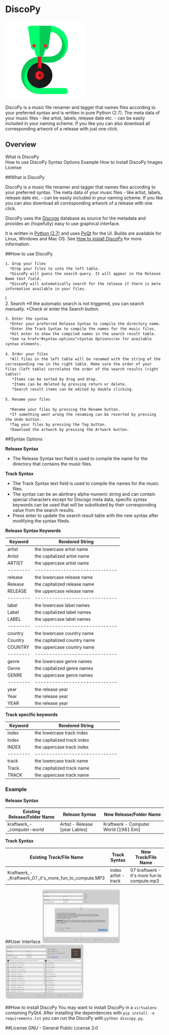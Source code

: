 # DiscoPy

<img src="/icons/discopy_800px.png" alt="DiscoPy" width="250px">

DiscoPy is a music file renamer and tagger that names files according to your preferred syntax and is written in pure Python (2.7). The meta data of your music files - like artist, labels, release date etc. - can be easily included in your naming scheme. If you like you can also download all corresponding artwork of a release with just one click.

## Overview
  
What is DiscoPy    
How to use DiscoPy
Syntax Options
Example
How to install DiscoPy
Images
License
    
##What is DiscoPy
  
DiscoPy is a music file renamer and tagger that names files according to your preferred syntax. The meta data of your music files - like artist, labels, release date etc. - can be easily included in your naming scheme. If you like you can also download all corresponding artwork of a release with one click. 

DiscoPy uses the <a href="http://www.discogs.com">Discogs</a> database as source for the metadata and provides an (hopefully) easy to use graphical interface.
    
It is written in <a href="http://www.python.org">Python (2.7)</a> and uses <a href="https://riverbankcomputing.com/software/pyqt/intro">PyQt</a> for the UI.
Builds are available for Linux, Windows and Mac OS. See <a href="/discopy#installation">How to install DiscoPy</a> for more information.
    
##How to use DiscoPy
  
    1. Drop your files
      *Drop your files to into the left table.
      *DiscoPy will guess the search query. It will appear in the Release Name text field.
      *DiscoPy will automatically search for the release if there is meta information available in your files.
 I    
    2. Search
      *If the automatic search is not triggered, you can search manually.
      *Check or enter the Search button.
    
    3. Enter the syntax
      *Enter your preferred Release Syntax to compile the directory name.
      *Enter the Track Syntax to compile the names for the music files.
      *Hit enter to show the compiled names in the search result table.
      *See <a href="#syntax-options">Syntax Options</a> for available syntax elements.
    
    4. Order your files
      *All files in the left table will be renamed with the string of the corresponding row in the right table. Make sure the order of your files (left table) correlates the order of the search results (right table)!
       *Items can be sorted by drag and drop.
       *Items can be deleted by pressing return or delete.
       *Search result items can be edited by double clicking.
         
    5. Rename your files
    
      *Rename your files by pressing the Rename button.
      *If something went wrong the renaming can be reverted by pressing the Undo button.
      *Tag your files by pressing the Tag button.
      *Download the artwork by pressing the Artwork button.

##Syntax Options
  
**Release Syntax**
+ The Release Syntax text field is used to compile the name for the directory that contains the music files.
    
**Track Syntax**
+ The Track Syntax text field is used to compile the names for the music files.    
+ The syntax can be an abritrary alpha-numeric string and can contain special characters except for Discogs meta data, specific syntax keywords can be used that will be substituted by their corresponding value from the search results.
+ Press enter to update the search result table with the new syntax after modifying the syntax fileds.
    
**Release Syntax Keywords**

| Keyword | Rendered String             |
| --------|-----------------------------|      
| artist  | the lowercase artist name   |
| Artist  | the capitalized artist name |
| ARTIST  | the uppercase artist name   |
| --------|-----------------------------|      
| release | the lowercase release name  |
| Release | the capitalized release name|
| RELEASE | the uppercase release name  |
| --------|-----------------------------|      
| label   | the lowercase label names   |
| Label   | the capitalized label names |
| LABEL   | the uppercase label names   |
| --------|-----------------------------|      
| country | the lowercase country name  |
| Country | the capitalized country name|
| COUNTRY | the uppercase country name  |
| --------|-----------------------------|      
| genre   | the lowercase genre names   |
| Genre   | the capitalized genre names |
| GENRE   | the uppercase genre names   |
| --------|-----------------------------|      
| year    | the release year            |
| Year    | the release year            |
| YEAR    | the release year            |
    
**Track specific keywords**

| Keyword | Rendered String             |
| --------|-----------------------------|     
| index   | the lowercase track index   |
| Index   | the capitalized track index |
| INDEX   | the uppercase track index   |
| --------|-----------------------------|      
| track   | the lowercase track name    |
| Track   | the capitalized track name  |
| TRACK   | the uppercase track name    |
     

### Example
  
**Release Syntax**
    
| Existing Release/Folder Name | Release Syntax                 | New Release/Folder Name               |
| -----------------------------|--------------------------------|---------------------------------------| 
| kraftwerk_-_computer-world   | Artist - Release [year Lables] | Kraftwerk - Computer World [1981 Emi] |

**Track Syntax**

| Existing Track/File Name                              | Track Syntax         | New Track/File Name                         |
| ------------------------------------------------------|----------------------|---------------------------------------------| 
| Kraftwerk_-_Kraftwerk_07_it's_more_fun_to_compute.MP3 | index artist - track | 07 kraftwerk - it's more fun to compute.mp3 |
      
    
##User Interface
  <img src="/icons/start.png" alt="DiscoPy" width="250px">
  <img src="/icons/mainwindow.png" alt="DiscoPy" width="250px">
    
##How to install DiscoPy
You may want to install DiscoPy in a `virtualenv` containing PyQt4. After installing the dependencies with `pip install -e requirements.txt` you can run the DiscoPy with `python discopy.py`.

##License
GNU - General Public License 3.0

    
    
    
  

  

